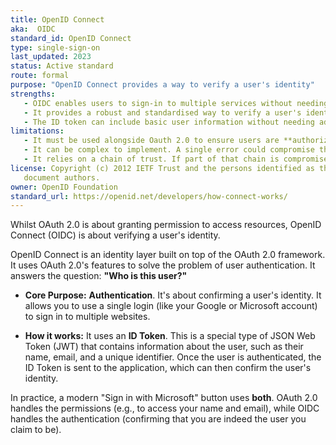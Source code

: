 ```yaml
---
title: OpenID Connect
aka:  OIDC
standard_id: OpenID Connect
type: single-sign-on
last_updated: 2023
status: Active standard
route: formal
purpose: "OpenID Connect provides a way to verify a user's identity"
strengths:
   - OIDC enables users to sign-in to multiple services without needing to create and remember a new username and password
   - It provides a robust and standardised way to verify a user's identity
   - The ID token can include basic user information without needing additional API calls to collect them
limitations:
   - It must be used alongside Oauth 2.0 to ensure users are **authorized** as well as **authenticated**
   - It can be complex to implement. A single error could compromise the entire system
   - It relies on a chain of trust. If part of that chain is compromised, the whole system could be at risk
license: Copyright (c) 2012 IETF Trust and the persons identified as the
   document authors.
owner: OpenID Foundation
standard_url: https://openid.net/developers/how-connect-works/
---
```

Whilst OAuth 2.0 is about granting permission to access resources, OpenID Connect (OIDC) is about verifying a user's identity.

OpenID Connect is an identity layer built on top of the OAuth 2.0 framework. It uses OAuth 2.0's features to solve the problem of user authentication. It answers the question: **"Who is this user?"**

* **Core Purpose:** **Authentication**. It's about confirming a user's identity. It allows you to use a single login (like your Google or Microsoft account) to sign in to multiple websites.

* **How it works:** It uses an **ID Token**. This is a special type of JSON Web Token (JWT) that contains information about the user, such as their name, email, and a unique identifier. Once the user is authenticated, the ID Token is sent to the application, which can then confirm the user's identity.

In practice, a modern "Sign in with Microsoft" button uses **both**. OAuth 2.0 handles the permissions (e.g., to access your name and email), while OIDC handles the authentication (confirming that you are indeed the user you claim to be).